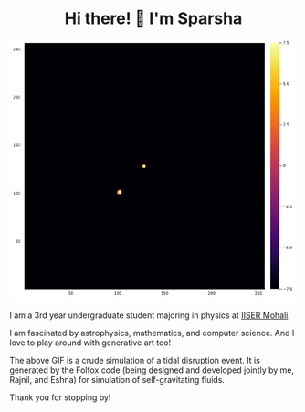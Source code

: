 <h1 align="center"> Hi there! 👋 I'm Sparsha </h1>

<p align="center"> <img src="1.gif"/> </p>

I am a 3rd year undergraduate student majoring in physics at [IISER Mohali](https://www.iisermohali.ac.in/).

I am fascinated by astrophysics, mathematics, and computer science. And I love to play around with generative art too!

The above GIF is a crude simulation of a tidal disruption event. It is generated by the Folfox code (being designed and developed jointly by me, Rajnil, and Eshna) for simulation of self-gravitating fluids.

Thank you for stopping by!
